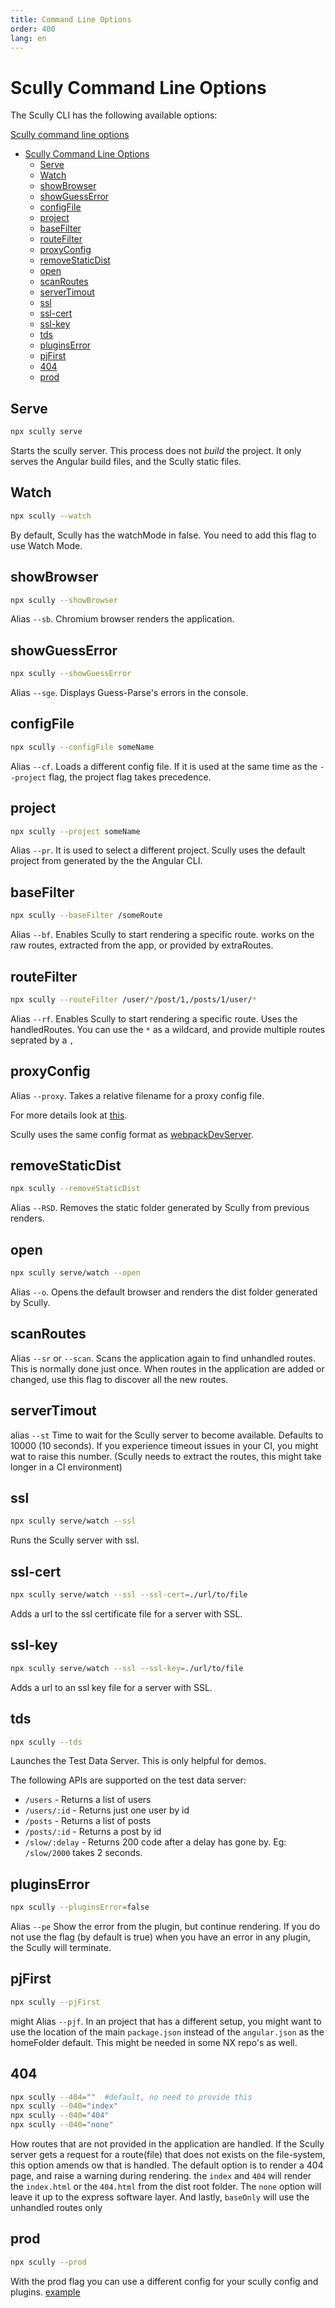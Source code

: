 ```yaml
---
title: Command Line Options
order: 400
lang: en
---
```


# Scully Command Line Options

The Scully CLI has the following available options:

[Scully command line options](#scully-command-line-options)

- [Scully Command Line Options](#scully-command-line-options)
  - [Serve](#serve)
  - [Watch](#watch)
  - [showBrowser](#showbrowser)
  - [showGuessError](#showguesserror)
  - [configFile](#configfile)
  - [project](#project)
  - [baseFilter](#basefilter)
  - [routeFilter](#routefilter)
  - [proxyConfig](#proxyconfig)
  - [removeStaticDist](#removestaticdist)
  - [open](#open)
  - [scanRoutes](#scanroutes)
  - [serverTimout](#servertimout)
  - [ssl](#ssl)
  - [ssl-cert](#ssl-cert)
  - [ssl-key](#ssl-key)
  - [tds](#tds)
  - [pluginsError](#pluginserror)
  - [pjFirst](#pjfirst)
  - [404](#404)
  - [prod](#prod)

## Serve

```bash
npx scully serve
```

Starts the scully server. This process does not _build_ the project. It only serves the Angular build files, and the Scully static files.

## Watch

```bash
npx scully --watch
```

By default, Scully has the watchMode in false. You need to add this flag to use Watch Mode.

## showBrowser

```bash
npx scully --showBrowser
```

Alias `--sb`. Chromium browser renders the application.

## showGuessError

```bash
npx scully --showGuessError
```

Alias `--sge`. Displays Guess-Parse's errors in the console.

## configFile

```bash
npx scully --configFile someName
```

Alias `--cf`. Loads a different config file. If it is used at the same time as the `--project` flag, the project flag takes precedence.

## project

```bash
npx scully --project someName
```

Alias `--pr`. It is used to select a different project. Scully uses the default project from generated by the the Angular CLI.

## baseFilter

```bash
npx scully --baseFilter /someRoute
```

Alias `--bf`. Enables Scully to start rendering a specific route. works on the raw routes, extracted from the app, or provided by extraRoutes.

## routeFilter

```bash
npx scully --routeFilter /user/*/post/1,/posts/1/user/*
```

Alias `--rf`. Enables Scully to start rendering a specific route. Uses the handledRoutes. You can use the `*` as a wildcard, and provide multiple routes seprated by a `,`

## proxyConfig

Alias `--proxy`. Takes a relative filename for a proxy config file.

For more details look at [this](https://github.com/chimurai/http-proxy-middleware/blob/main/README.md).

Scully uses the same config format as [webpackDevServer](https://webpack.js.org/configuration/dev-server/#devserverproxy).

## removeStaticDist

```bash
npx scully --removeStaticDist
```

Alias `--RSD`. Removes the static folder generated by Scully from previous renders.

## open

```bash
npx scully serve/watch --open
```

Alias `--o`. Opens the default browser and renders the dist folder generated by Scully.

## scanRoutes

Alias `--sr` or `--scan`. Scans the application again to find unhandled routes. This is normally done just once. When routes in the application are added or changed, use this flag to discover all the new routes.

## serverTimout

alias `--st` Time to wait for the Scully server to become available. Defaults to 10000 (10 seconds). If you experience timeout issues in your CI, you might wat to raise this number. (Scully needs to extract the routes, this might take longer in a CI environment)

## ssl

```bash
npx scully serve/watch --ssl
```

Runs the Scully server with ssl.

## ssl-cert

```bash
npx scully serve/watch --ssl --ssl-cert=./url/to/file
```

Adds a url to the ssl certificate file for a server with SSL.

## ssl-key

```bash
npx scully serve/watch --ssl --ssl-key=./url/to/file
```

Adds a url to an ssl key file for a server with SSL.

## tds

```bash
npx scully --tds
```

Launches the Test Data Server. This is only helpful for demos.

The following APIs are supported on the test data server:

- `/users` - Returns a list of users
- `/users/:id` - Returns just one user by id
- `/posts` - Returns a list of posts
- `/posts/:id` - Returns a post by id
- `/slow/:delay` - Returns 200 code after a delay has gone by. Eg: `/slow/2000` takes 2 seconds.

## pluginsError

```bash
npx scully --pluginsError=false
```

Alias `--pe` Show the error from the plugin, but continue rendering.
If you do not use the flag (by default is true) when you have an error in any plugin, the Scully will terminate.

## pjFirst

```bash
npx scully --pjFirst
```

might
Alias `--pjf`. In an project that has a different setup, you might want to use the location of the main `package.json` instead of the `angular.json` as the homeFolder default. This might be needed in some NX repo's as well.

## 404

```bash
npx scully --404=""  #default, no need to provide this
npx scully --040="index"
npx scully --040="404"
npx scully --040="none"
```

How routes that are not provided in the application are handled.
If the Scully server gets a request for a route(file) that does not exists on the file-system, this option amends ow that is handled. The default option is to render a 404 page, and raise a warning during rendering. the `index` and `404` will render the `index.html` or the `404.html` from the dist root folder. The `none` option will leave it up to the express software layer. And lastly, `baseOnly` will use the unhandled routes only

## prod

```bash
npx scully --prod
```

With the prod flag you can use a different config for your scully config and plugins. [example](https://github.com/scullyio/scully/blob/main/scully.scully-docs.config.ts#L15)
